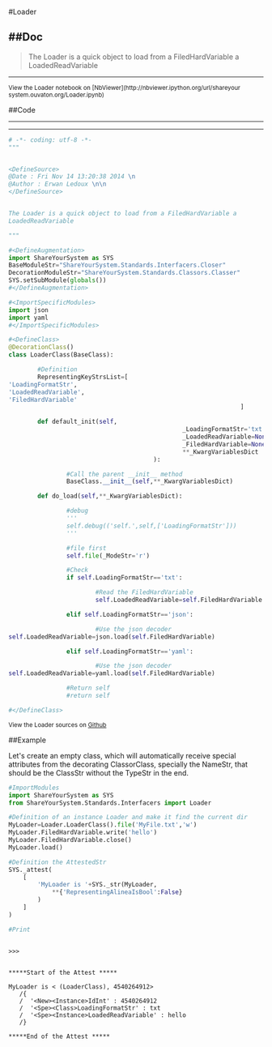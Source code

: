 

<!--
FrozenIsBool False
-->

#Loader

##Doc
----


>
> The Loader is a quick object to load from a FiledHardVariable a
LoadedReadVariable
>
>

----

<small>
View the Loader notebook on [NbViewer](http://nbviewer.ipython.org/url/shareyour
system.ouvaton.org/Loader.ipynb)
</small>




<!--
FrozenIsBool False
-->

##Code

----

<ClassDocStr>

----

```python
# -*- coding: utf-8 -*-
"""


<DefineSource>
@Date : Fri Nov 14 13:20:38 2014 \n
@Author : Erwan Ledoux \n\n
</DefineSource>


The Loader is a quick object to load from a FiledHardVariable a
LoadedReadVariable

"""

#<DefineAugmentation>
import ShareYourSystem as SYS
BaseModuleStr="ShareYourSystem.Standards.Interfacers.Closer"
DecorationModuleStr="ShareYourSystem.Standards.Classors.Classer"
SYS.setSubModule(globals())
#</DefineAugmentation>

#<ImportSpecificModules>
import json
import yaml
#</ImportSpecificModules>

#<DefineClass>
@DecorationClass()
class LoaderClass(BaseClass):

        #Definition
        RepresentingKeyStrsList=[
'LoadingFormatStr',
'LoadedReadVariable',
'FiledHardVariable'
                                                                ]

        def default_init(self,
                                                _LoadingFormatStr='txt',
                                                _LoadedReadVariable=None,
                                                _FiledHardVariable=None,
                                                **_KwargVariablesDict
                                        ):

                #Call the parent __init__ method
                BaseClass.__init__(self,**_KwargVariablesDict)

        def do_load(self,**_KwargVariablesDict):

                #debug
                '''
                self.debug(('self.',self,['LoadingFormatStr']))
                '''

                #file first
                self.file(_ModeStr='r')

                #Check
                if self.LoadingFormatStr=='txt':

                        #Read the FiledHardVariable
                        self.LoadedReadVariable=self.FiledHardVariable.read()

                elif self.LoadingFormatStr=='json':

                        #Use the json decoder
self.LoadedReadVariable=json.load(self.FiledHardVariable)

                elif self.LoadingFormatStr=='yaml':

                        #Use the json decoder
self.LoadedReadVariable=yaml.load(self.FiledHardVariable)

                #Return self
                #return self

#</DefineClass>


```

<small>
View the Loader sources on <a href="https://github.com/Ledoux/ShareYourSystem/tr
ee/master/Pythonlogy/ShareYourSystem/Interfacers/Loader"
target="_blank">Github</a>
</small>




<!---
FrozenIsBool True
-->

##Example

Let's create an empty class, which will automatically receive
special attributes from the decorating ClassorClass,
specially the NameStr, that should be the ClassStr
without the TypeStr in the end.

```python
#ImportModules
import ShareYourSystem as SYS
from ShareYourSystem.Standards.Interfacers import Loader

#Definition of an instance Loader and make it find the current dir
MyLoader=Loader.LoaderClass().file('MyFile.txt','w')
MyLoader.FiledHardVariable.write('hello')
MyLoader.FiledHardVariable.close()
MyLoader.load()

#Definition the AttestedStr
SYS._attest(
    [
        'MyLoader is '+SYS._str(MyLoader,
            **{'RepresentingAlineaIsBool':False}
        )
    ]
)

#Print



```


```console
>>>


*****Start of the Attest *****

MyLoader is < (LoaderClass), 4540264912>
   /{
   /  '<New><Instance>IdInt' : 4540264912
   /  '<Spe><Class>LoadingFormatStr' : txt
   /  '<Spe><Instance>LoadedReadVariable' : hello
   /}

*****End of the Attest *****



```

